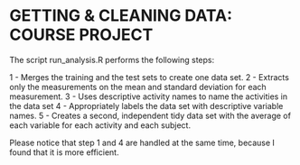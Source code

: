 GETTING &amp; CLEANING DATA: COURSE PROJECT
==============


The script run_analysis.R performs the following steps:

  1 - Merges the training and the test sets to create one data set.
	2 - Extracts only the measurements on the mean and standard deviation for each measurement. 
	3 - Uses descriptive activity names to name the activities in the data set
	4 - Appropriately labels the data set with descriptive variable names. 
	5 - Creates a second, independent tidy data set with the average of each variable for each activity and each subject. 

Please notice that step 1 and 4 are handled at the same time, because I found that it is more efficient. 


